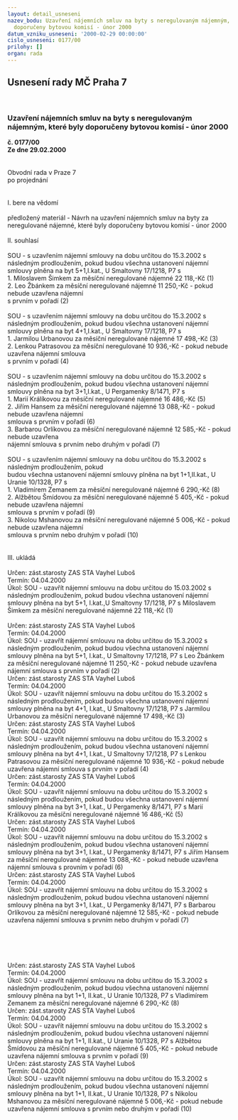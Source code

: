```yaml
---
layout: detail_usneseni
nazev_bodu: Uzavření nájemních smluv na byty s neregulovaným nájemným, které byly
  doporučeny bytovou komisí - únor 2000
datum_vzniku_usneseni: '2000-02-29 00:00:00'
cislo_usneseni: 0177/00
prilohy: []
organ: rada
---
```

<div id="ucUsn_pList" class="usn">
	<span><h2>Usnesení rady MČ Praha 7 </h2>
<br></span><div class="standBody">
<span><h3>Uzavření nájemních smluv na byty s neregulovaným nájemným, které byly doporučeny bytovou komisí - únor 2000</h3></span><div class="center">
		<strong>č. 0177/00</strong><br>
	</div>
<div class="center">
		<strong>Ze dne 29.02.2000</strong><br><br>
	</div>
<br>Obvodní rada v Praze 7<br>po projednání<br><br><br>I.	bere na vědomí<br><br> předložený materiál - Návrh na uzavření nájemních smluv na byty za neregulované nájemné, které byly doporučeny bytovou komisí - únor 2000<br><br>II.	souhlasí <br><br>SOU - s uzavřením nájemní smlouvy na dobu určitou do 15.3.2002 s následným prodloužením, pokud budou všechna ustanovení nájemní smlouvy plněna na byt 5+1,I.kat., U Smaltovny 17/1218, P7 s<br>1. Miloslavem Šimkem za měsíční neregulované nájemné 22 118,-Kč (1)<br>2. Leo Žbánkem za měsíční neregulované nájemné 11 250,-Kč - pokud nebude uzavřena nájemní <br>    s prvním v pořadí (2)<br><br>SOU - s uzavřením nájemní smlouvy na dobu určitou do 15.3.2002 s následným prodloužením, pokud budou všechna ustanovení nájemní smlouvy plněna na byt 4+1,I.kat., U Smaltovny 17/1218, P7 s<br>1. Jarmilou Urbanovou za měsíční neregulované nájemné 17 498,-Kč (3)<br>2. Lenkou Patrasovou za měsíční neregulované 10 936,-Kč - pokud nebude uzavřena nájemní smlouva <br>    s prvním v pořadí (4)<br><br>SOU - s uzavřením nájemní smlouvy na dobu určitou do 15.3.2002 s následným prodloužením, pokud  budou všechna ustanovení nájemní smlouvy plněna na byt  3+1,I.kat., U Pergamenky 8/1471, P7 s<br>1. Marií Králíkovou za měsíční neregulované nájemné 16 486,-Kč (5)<br>2. Jiřím Hansem za měsíční neregulované nájemné 13 088,-Kč - pokud nebude uzavřena nájemní <br>    smlouva s prvním v pořadí (6)<br>3. Barbarou Orlíkovou za měsíční neregulované nájemné 12 585,-Kč - pokud nebude uzavřena <br>    nájemní smlouva s prvním nebo druhým v pořadí (7)<br><br>SOU - s uzavřením nájemní smlouvy na dobu určitou do 15.3.2002 s následným prodloužením, pokud<br>budou všechna ustanovení nájemní smlouvy plněna na byt 1+1,II.kat., U Uranie 10/1328, P7 s<br>1. Vladimírem Zemanem za měsíční neregulované nájemné 6 290,-Kč (8)<br>2. Alžbětou Šmídovou za měsíční neregulované nájemné 5 405,-Kč - pokud nebude uzavřena nájemní<br>    smlouva s prvním v pořadí (9)<br>3. Nikolou Mshanovou za měsíční neregulované nájemné 5 006,-Kč - pokud nebude uzavřena nájemní <br>    smlouva s prvním nebo druhým v pořadí (10)<br><br><br>III.	ukládá <br><br> Určen:	zást.starosty	ZAS STA Vayhel Luboš<br>Termín: 04.04.2000<br>Úkol:	SOU - uzavřít nájemní smlouvu na dobu určitou  do 15.03.2002 s následným prodloužením, pokud budou všechna ustanovení nájemní smlouvy plněna na byt 5+1, I.kat.,U Smaltovny 17/1218, P7 s Miloslavem Šimkem za měsíční neregulované nájemné 22 118,-Kč (1)<br> <br> Určen:	zást.starosty	ZAS STA Vayhel Luboš<br>Termín: 04.04.2000<br>Úkol:	SOU - uzavřít nájemní smlouvu na dobu určitou do 15.3.2002 s následným prodloužením, pokud budou všechna ustanovení nájemní smlouvy plněna na byt 5+1, I.kat., U Smaltovny 17/1218, P7 s Leo Žbánkem za měsíční neregulované nájemné 11 250,-Kč - pokud nebude uzavřena nájemní smlouva s prvním v pořadí (2)<br>  Určen:	zást.starosty	ZAS STA Vayhel Luboš<br>Termín: 04.04.2000<br>Úkol:	SOU - uzavřít nájemní smlouvu na dobu určitou do 15.3.2002 s následným prodloužením, pokud budou všechna ustanovení nájemní smlouvy plněna na byt 4+1, I.kat., U Smaltovny 17/1218, P7 s Jarmilou Urbanovou za měsíční neregulované nájemné 17 498,-Kč (3)<br>  Určen:	zást.starosty	ZAS STA Vayhel Luboš<br>Termín: 04.04.2000<br>Úkol:	SOU - uzavřít nájemní smlouvu na dobu určitou do 15.3.2002 s následným prodloužením, pokud budou všechna ustanovení nájemní smlouvy plněna na byt 4+1, I.kat., U Smaltovny 17/1218, P7 s Lenkou Patrasovou za měsíční neregulované nájemné 10 936,-Kč - pokud nebude uzavřena nájemní smlouva s prvním v pořadí (4)<br>  Určen:	zást.starosty	ZAS STA Vayhel Luboš<br>Termín: 04.04.2000<br>Úkol:	SOU -  uzavřít nájemní smlouvu na dobu určitou do 15.3.2002 s následným prodloužením, pokud budou všechna ustanovení nájemní smlouvy plněna na byt 3+1, I.kat., U Pergamenky 8/1471, P7 s Marií Králíkovou za měsíční neregulované nájemné 16 486,-Kč (5)<br>  Určen:	zást.starosty	ZAS STA Vayhel Luboš<br>Termín: 04.04.2000<br>Úkol:	SOU - uzavřít nájemní smlouvu na dobu určitou do 15.3.2002 s následným prodloužením, pokud budou všechna ustanovení nájemní smlouvy plněna na byt 3+1, I.kat., U Pergamenky 8/1471, P7 s Jiřím Hansem za měsíční neregulované nájemné 13 088,-Kč - pokud nebude uzavřena nájemní smlouva s provním v pořadí (6)<br>  Určen:	zást.starosty	ZAS STA Vayhel Luboš<br>Termín: 04.04.2000<br>Úkol:	SOU - uzavřít nájemní smlouvu na dobu určitou do 15.3.2002 s následným prodloužením, pokud budou všechna ustanovení nájemní smlouvy plněna na byt 3+1, I.kat., U Pergamenky 8/1471, P7 s Barbarou Orlíkovou za měsíční neregulované nájemné 12 585,-Kč - pokud nebude uzavřena nájemní smlouva s prvním nebo druhým v pořadí (7)<br> <br><br><br><br> <br> Určen:	zást.starosty	ZAS STA Vayhel Luboš<br>Termín: 04.04.2000<br>Úkol:	SOU - uzavřít nájemní smlouvu na dobu určitou do 15.3.2002 s následným prodloužením, pokud budou všechna ustanovení nájemní smlouvy plněna na byt 1+1, II.kat., U Uranie 10/1328, P7 s Vladimírem Zemanem za měsíční neregulované nájemné 6 290,-Kč (8)<br>  Určen:	zást.starosty	ZAS STA Vayhel Luboš<br>Termín: 04.04.2000<br>Úkol:	SOU - uzavřít nájemní smlouvu na dobu určitou do 15.3.2002 s následným prodloužením, pokud  budou všechna ustanovení nájemní smlouvy plněna na byt 1+1, II.kat., U Uranie 10/1328, P7 s Alžbětou Šmídovou za měsíční neregulované nájemné 5 405,-Kč - pokud nebude uzavřena nájemní smlouva s prvním v pořadí (9)<br>  Určen:	zást.starosty	ZAS STA Vayhel Luboš<br>Termín: 04.04.2000<br>Úkol:	SOU - uzavřít nájemní smlouvu na dobu určitou do 15.3.2002 s následným prodloužením, pokud budou všechna ustanovení nájemní smlouvy plněna na byt 1+1, II.kat., U Uranie 10/1328, P7 s Nikolou Mshanovou za měsíční neregulované nájemné 5 006,-Kč - pokud nebude uzavřena nájemní smlouva s prvním nebo druhým v pořadí (10)<br>
</div>
</div>